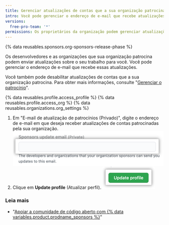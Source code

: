 ```yaml
---
title: Gerenciar atualizações de contas que a sua organização patrocina
intro: Você pode gerenciar o endereço de e-mail que recebe atualizações de contas patrocinadas pela sua organização.
versions:
  free-pro-team: '*'
permissions: Os proprietários da organização podem gerenciar atualizações a partir de contas que a organização patrocina.
---
```


{% data reusables.sponsors.org-sponsors-release-phase %}

Os desenvolvedores e as organizações que sua organização patrocina podem enviar atualizações sobre o seu trabalho para você. Você pode gerenciar o endereço de e-mail que recebe essas atualizações.

Você também pode desabilitar atualizações de contas que a sua organização patrocina. Para obter mais informações, consulte "[Gerenciar o patrocínio](/github/supporting-the-open-source-community-with-github-sponsors/managing-your-sponsorship#managing-email-updates-for-your-sponsorship)".

{% data reusables.profile.access_profile %}
{% data reusables.profile.access_org %}
{% data reusables.organizations.org_settings %}
1. Em "E-mail de atualização de patrocínios (Privado)", digite o endereço de e-mail em que deseja receber atualizações de contas patrocinadas pela sua organização. ![Caixa de texto para inserir o endereço de email para receber atualizações de contas patrocinadas](/assets/images/help/sponsors/organization-update-email-textbox.png)
1. Clique em **Update profile** (Atualizar perfil). ![Botão Update profile (Atualizar perfil)](/assets/images/help/organizations/update-profile-button.png)

### Leia mais

- "[Apoiar a comunidade de código aberto com {% data variables.product.prodname_sponsors %}](/github/supporting-the-open-source-community-with-github-sponsors)"